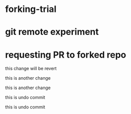 # forking-trial

# git remote experiment

# requesting PR to forked repo


this change will be revert

this is another change

this is another change


this is undo commit


this is undo commit